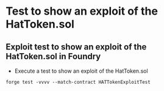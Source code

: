 # Test to show an exploit of the HatToken.sol
## Exploit test to show an exploit of the HatToken.sol in Foundry
- Execute a test to show an exploit of the HatToken.sol
```
forge test -vvvv --match-contract HATTokenExploitTest
```